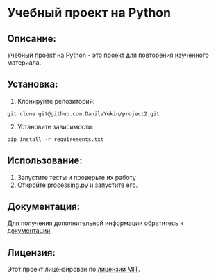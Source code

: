 # Учебный проект на Python

## Описание:

Учебный проект на Python - это проект для повторения изученного материала.

## Установка:

1. Клонируйте репозиторий:

```
git clone git@github.com:DanilaYukin/project2.git
```

2. Установите зависимости:

```
pip install -r requirements.txt
```

## Использование:

1. Запустите тесты и проверьте их работу 
2. Откройте processing.py и запустите его.

## Документация:

Для получения дополнительной информации обратитесь к [документации](docs/README.md).

## Лицензия:

Этот проект лицензирован по [лицензии MIT](LICENSE).
